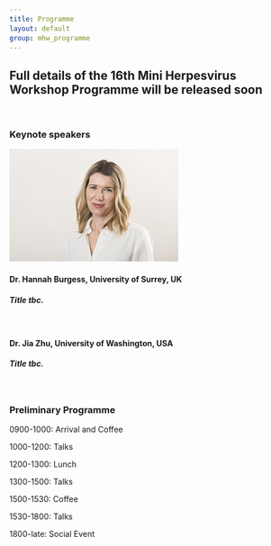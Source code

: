 ```yaml
---
title: Programme
layout: default
group: mhw_programme
---
```


## Full details of the 16th Mini Herpesvirus Workshop Programme will be released soon
<br />

### Keynote speakers


<img class="img-fluid" src="/static/img/mhw/burgess.jpg" alt="Hannah Burgess, PhD">

#### Dr. Hannah Burgess, University of Surrey, UK
##### Title tbc.
<br />

#### Dr. Jia Zhu, University of Washington, USA
##### Title tbc.
<br />


### Preliminary Programme

0900-1000: Arrival and Coffee

1000-1200: Talks

1200-1300: Lunch

1300-1500: Talks

1500-1530: Coffee

1530-1800: Talks

1800-late: Social Event
